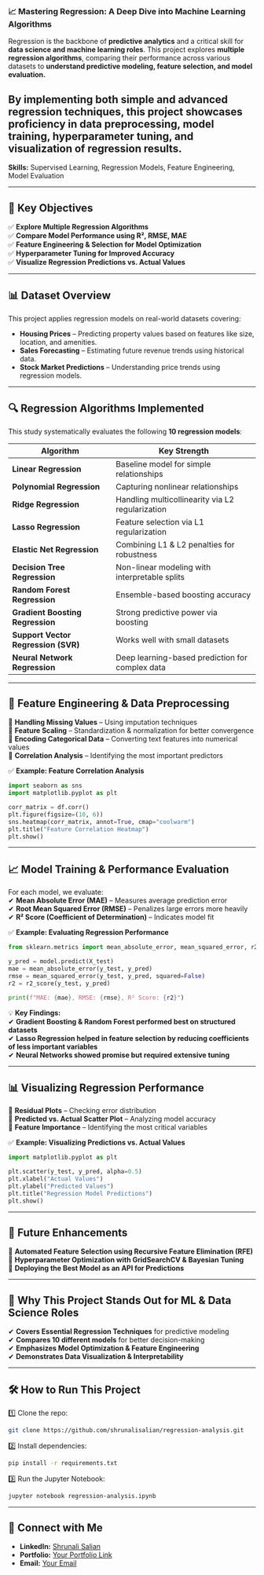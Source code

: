### 📈 **Mastering Regression: A Deep Dive into Machine Learning Algorithms**  
 
Regression is the backbone of **predictive analytics** and a critical skill for **data science and machine learning roles**. This project explores **multiple regression algorithms**, comparing their performance across various datasets to **understand predictive modeling, feature selection, and model evaluation.**  

By implementing both simple and advanced regression techniques, this project showcases proficiency in data preprocessing, model training, hyperparameter tuning, and visualization of regression results.
---

**Skills:** Supervised Learning, Regression Models, Feature Engineering, Model Evaluation  

---

## 🎯 **Key Objectives**  
✅ **Explore Multiple Regression Algorithms**  
✅ **Compare Model Performance using R², RMSE, MAE**  
✅ **Feature Engineering & Selection for Model Optimization**  
✅ **Hyperparameter Tuning for Improved Accuracy**  
✅ **Visualize Regression Predictions vs. Actual Values**  

---

## 📊 **Dataset Overview**  
This project applies regression models on real-world datasets covering:  
- **Housing Prices** – Predicting property values based on features like size, location, and amenities.  
- **Sales Forecasting** – Estimating future revenue trends using historical data.  
- **Stock Market Predictions** – Understanding price trends using regression models.  

---

## 🔍 **Regression Algorithms Implemented**  
This study systematically evaluates the following **10 regression models**:  

| **Algorithm** | **Key Strength** |
|--------------|-----------------|
| **Linear Regression** | Baseline model for simple relationships |
| **Polynomial Regression** | Capturing nonlinear relationships |
| **Ridge Regression** | Handling multicollinearity via L2 regularization |
| **Lasso Regression** | Feature selection via L1 regularization |
| **Elastic Net Regression** | Combining L1 & L2 penalties for robustness |
| **Decision Tree Regression** | Non-linear modeling with interpretable splits |
| **Random Forest Regression** | Ensemble-based boosting accuracy |
| **Gradient Boosting Regression** | Strong predictive power via boosting |
| **Support Vector Regression (SVR)** | Works well with small datasets |
| **Neural Network Regression** | Deep learning-based prediction for complex data |

---

## 📌 **Feature Engineering & Data Preprocessing**  
🔹 **Handling Missing Values** – Using imputation techniques  
🔹 **Feature Scaling** – Standardization & normalization for better convergence  
🔹 **Encoding Categorical Data** – Converting text features into numerical values  
🔹 **Correlation Analysis** – Identifying the most important predictors  

✅ **Example: Feature Correlation Analysis**  
```python
import seaborn as sns
import matplotlib.pyplot as plt

corr_matrix = df.corr()
plt.figure(figsize=(10, 6))
sns.heatmap(corr_matrix, annot=True, cmap="coolwarm")
plt.title("Feature Correlation Heatmap")
plt.show()
```

---

## 📈 **Model Training & Performance Evaluation**  
For each model, we evaluate:  
✔ **Mean Absolute Error (MAE)** – Measures average prediction error  
✔ **Root Mean Squared Error (RMSE)** – Penalizes large errors more heavily  
✔ **R² Score (Coefficient of Determination)** – Indicates model fit  

✅ **Example: Evaluating Regression Performance**  
```python
from sklearn.metrics import mean_absolute_error, mean_squared_error, r2_score

y_pred = model.predict(X_test)
mae = mean_absolute_error(y_test, y_pred)
rmse = mean_squared_error(y_test, y_pred, squared=False)
r2 = r2_score(y_test, y_pred)

print(f"MAE: {mae}, RMSE: {rmse}, R² Score: {r2}")
```
💡 **Key Findings:**  
✔ **Gradient Boosting & Random Forest performed best on structured datasets**  
✔ **Lasso Regression helped in feature selection by reducing coefficients of less important variables**  
✔ **Neural Networks showed promise but required extensive tuning**  

---

## 📊 **Visualizing Regression Performance**  
📌 **Residual Plots** – Checking error distribution  
📌 **Predicted vs. Actual Scatter Plot** – Analyzing model accuracy  
📌 **Feature Importance** – Identifying the most critical variables  

✅ **Example: Visualizing Predictions vs. Actual Values**  
```python
import matplotlib.pyplot as plt

plt.scatter(y_test, y_pred, alpha=0.5)
plt.xlabel("Actual Values")
plt.ylabel("Predicted Values")
plt.title("Regression Model Predictions")
plt.show()
```

---

## 🔮 **Future Enhancements**  
🔹 **Automated Feature Selection using Recursive Feature Elimination (RFE)**  
🔹 **Hyperparameter Optimization with GridSearchCV & Bayesian Tuning**  
🔹 **Deploying the Best Model as an API for Predictions**  

---

## 🎯 **Why This Project Stands Out for ML & Data Science Roles**  
✔ **Covers Essential Regression Techniques** for predictive modeling  
✔ **Compares 10 different models** for better decision-making  
✔ **Emphasizes Model Optimization & Feature Engineering**  
✔ **Demonstrates Data Visualization & Interpretability**  

---

## 🛠 **How to Run This Project**  
1️⃣ Clone the repo:  
   ```bash
   git clone https://github.com/shrunalisalian/regression-analysis.git
   ```
2️⃣ Install dependencies:  
   ```bash
   pip install -r requirements.txt
   ```
3️⃣ Run the Jupyter Notebook:  
   ```bash
   jupyter notebook regression-analysis.ipynb
   ```

---

## 📌 **Connect with Me**  
- **LinkedIn:** [Shrunali Salian](https://www.linkedin.com/in/shrunali-salian/)  
- **Portfolio:** [Your Portfolio Link](#)  
- **Email:** [Your Email](#)  
